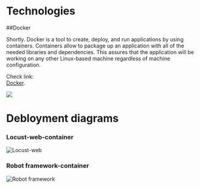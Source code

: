 
# Technologies  

##Docker

Shortly. Docker is a tool to create, deploy, and run applications by using containers. Containers allow to package up an application with all of the needed libraries and dependencies. This assures that the application will be working on any other Linux-based machine regardless of machine configuration.  

Check link:  
[Docker](https://www.docker.com/).  


![](http://www.itzgeek.com/wp-content/uploads/2015/01/Docker-Logo.png)  







# Debloyment diagrams  


### Locust-web-container
![Locust-web](https://raw.githubusercontent.com/JAMK-IT/test-environments/master/images/locust-web-debloyment.png)  





### Robot framework-container
![Robot framework](https://raw.githubusercontent.com/JAMK-IT/test-environments/master/images/deployment-diagram-rfw.png)  
